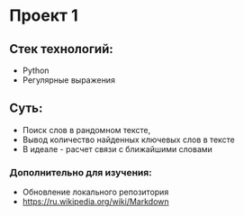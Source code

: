 # Проект 1
## Стек технологий:
* Python
* Регулярные выражения
## Суть:
* Поиск слов в рандомном тексте, 
* Вывод количество найденных ключевых слов в тексте
* В идеале - расчет связи с ближайшими словами

### Дополнительно для изучения:
+ Обновление локального репозитория
+ https://ru.wikipedia.org/wiki/Markdown

